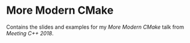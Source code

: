 # More Modern CMake
Contains the slides and examples for my *More Modern CMake* talk from *Meeting C++ 2018*.
